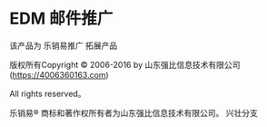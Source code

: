 EDM 邮件推广
=================
该产品为 乐销易推广 拓展产品

版权所有Copyright © 2006-2016 by 山东强比信息技术有限公司 (https://4006360163.com)

All rights reserved。

乐销易® 商标和著作权所有者为山东强比信息技术有限公司。
兴壮分支
